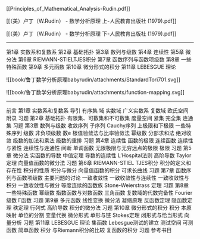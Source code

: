 
[[Principles_of_Mathematical_Analysis-Rudin.pdf]]

[[（美）卢丁（W.Rudin） - 数学分析原理 上-人民教育出版社 (1979).pdf]]

[[（美）卢丁（W.Rudin） - 数学分析原理 下-人民教育出版社 (1979).pdf]]

---

第1章 实数系和复数系
第2章 基础拓扑
第3章 数列与级数
第4章 连续性
第5章 微分法
第6章 RIEMANN-STIELTJES积分
第7章 函数序列与函数项级数
第8章 一些特殊函数
第9章 多元函数
第10章 微分形式的积分
第11章 LEBESGUE 理论

![[book/鲁丁数学分析原理babyrudin/attachments/StandardTori701.svg]]

![[book/鲁丁数学分析原理babyrudin/attachments/function-mapping.svg]]

---

前言
第1章 实数系和复数系
导引
有序集
域
实数域
广义实数系
复数域
欧氏空间
附录
习题
第2章 基础拓扑
有限集、可数集和不可数集
度量空间
紧集
完全集
连通集
习题
第3章 数列与级数
收敛序列
子序列
Cauchy序列
上极限和下极限
一些特殊序列
级数
非负项级数
数e
根值验敛法与比率验敛法
幂级数
分部求和法
绝对收敛
级数的加法和乘法
级数的重排
习题
第4章 连续性
函数的极限
连续函数
连续性与紧性
连续性与连通性
间断
单调函数
无限极限与无穷远点的极限
极限
习题
第5章 微分法
实函数的导数
中值定理
导数的连续性
L’Hospital法则
高阶导数
Taylor定理
向量值函数的微分法
习题
第6章 RIEMANN-STIEL TJES积分
积分的定义和存在性
积分的性质
积分与微分
向量值函数的积分
可求长曲线
习题
第7章 函数序列与函数项级数
主要问题的讨论
一致收敛性
一致收敛性与连续性
一致收敛性与积分
一致收敛性与微分
等度连续的函数族
Stone-Weierstrass 定理
习题
第8章 一些特殊函数
幂级数
指数函数与对数函数
三角函数
复数域的代数完备性
Fourier级数
Γ函数
习题
第9章 多元函数
线性变换
微分法
凝缩原理
反函数定理
隐函数定理
秩定理
行列式
高阶导数
积分的微分法
习题
第10章 微分形式的积分
积分
本原映射
单位的分割
变量代换
微分形式
单形与链
Stokes定理
闭形式与恰当形式
向量分析
习题
第11章 LEBESGUE 理论
集函数
Lebesgue测试的建立
测试空间
可测函数
简单函数
积分
与Riemann积分的比较
复函数的积分
习题
参考书目